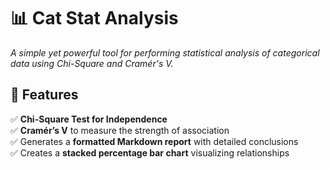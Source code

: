 # 📊 **Cat Stat Analysis**  
*A simple yet powerful tool for performing statistical analysis of categorical data using Chi-Square and Cramér's V.*

## 🚀 **Features**  
✅ **Chi-Square Test for Independence**  
✅ **Cramér’s V** to measure the strength of association  
✅ Generates a **formatted Markdown report** with detailed conclusions  
✅ Creates a **stacked percentage bar chart** visualizing relationships  

